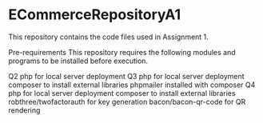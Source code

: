 # ECommerceRepositoryA1

This repository contains the code files used in Assignment 1.

Pre-requirements
This repository requires the following modules and programs to be installed before execution.

Q2
  php for local server deployment
Q3
  php for local server deployment
  composer to install external libraries
    phpmailer installed with composer
Q4
  php for local server deployment
  composer to install external libraries
    robthree/twofactorauth for key generation
    bacon/bacon-qr-code for QR rendering
